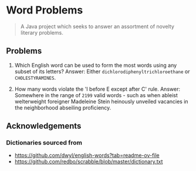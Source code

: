 # Word Problems
> A Java project which seeks to answer an assortment of novelty literary problems.

## Problems
1. Which English word can be used to form the most words using any subset of its letters?
    Answer: Either `dichlorodiphenyltrichloroethane` or `CHOLESTYRAMINES`.
    
2. How many words violate the 'I before E except after C' rule.
    Answer: Somewhere in the range of `2199` valid words - such as when ableist welterweight foreigner Madeleine Stein heinously unveiled vacancies in the neighborhood abseiling proficiency. 

## Acknowledgements
### Dictionaries sourced from
- https://github.com/dwyl/english-words?tab=readme-ov-file
- https://github.com/redbo/scrabble/blob/master/dictionary.txt
